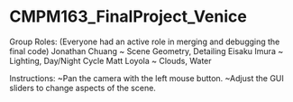 # CMPM163_FinalProject_Venice

Group Roles: (Everyone had an active role in merging and debugging the final code)
Jonathan Chuang ~ Scene Geometry, Detailing
Eisaku Imura ~ Lighting, Day/Night Cycle
Matt Loyola ~ Clouds, Water


Instructions:
~Pan the camera with the left mouse button.
~Adjust the GUI sliders to change aspects of the scene.
